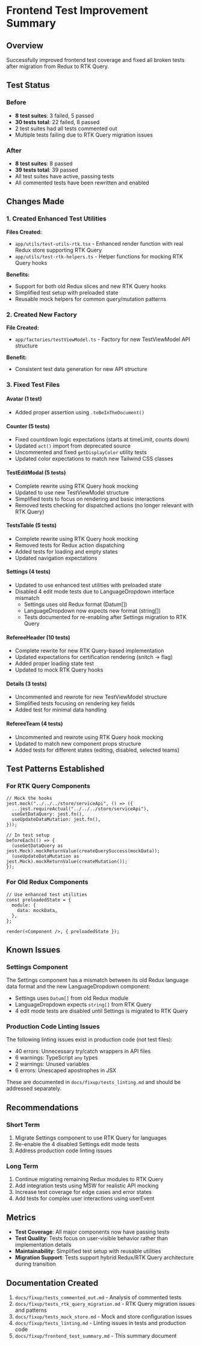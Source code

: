 # Frontend Test Improvement Summary

## Overview
Successfully improved frontend test coverage and fixed all broken tests after migration from Redux to RTK Query.

## Test Status

### Before
- **8 test suites**: 3 failed, 5 passed
- **30 tests total**: 22 failed, 8 passed
- 2 test suites had all tests commented out
- Multiple tests failing due to RTK Query migration issues

### After
- **8 test suites**: 8 passed
- **39 tests total**: 39 passed
- All test suites have active, passing tests
- All commented tests have been rewritten and enabled

## Changes Made

### 1. Created Enhanced Test Utilities

**Files Created:**
- `app/utils/test-utils-rtk.tsx` - Enhanced render function with real Redux store supporting RTK Query
- `app/utils/test-rtk-helpers.ts` - Helper functions for mocking RTK Query hooks

**Benefits:**
- Support for both old Redux slices and new RTK Query hooks
- Simplified test setup with preloaded state
- Reusable mock helpers for common query/mutation patterns

### 2. Created New Factory

**File Created:**
- `app/factories/testViewModel.ts` - Factory for new TestViewModel API structure

**Benefit:**
- Consistent test data generation for new API structure

### 3. Fixed Test Files

#### Avatar (1 test)
- Added proper assertion using `.toBeInTheDocument()`

#### Counter (5 tests)
- Fixed countdown logic expectations (starts at timeLimit, counts down)
- Updated `act()` import from deprecated source
- Uncommented and fixed `getDisplayColor` utility tests
- Updated color expectations to match new Tailwind CSS classes

#### TestEditModal (5 tests)
- Complete rewrite using RTK Query hook mocking
- Updated to use new TestViewModel structure
- Simplified tests to focus on rendering and basic interactions
- Removed tests checking for dispatched actions (no longer relevant with RTK Query)

#### TestsTable (5 tests)
- Complete rewrite using RTK Query hook mocking
- Removed tests for Redux action dispatching
- Added tests for loading and empty states
- Updated navigation expectations

#### Settings (4 tests)
- Updated to use enhanced test utilities with preloaded state
- Disabled 4 edit mode tests due to LanguageDropdown interface mismatch
  - Settings uses old Redux format (Datum[])
  - LanguageDropdown now expects new format (string[])
  - Tests documented for re-enabling after Settings migration to RTK Query

#### RefereeHeader (10 tests)
- Complete rewrite for new RTK Query-based implementation
- Updated expectations for certification rendering (snitch → flag)
- Added proper loading state test
- Updated to mock RTK Query hooks

#### Details (3 tests)
- Uncommented and rewrote for new TestViewModel structure
- Simplified tests focusing on rendering key fields
- Added test for minimal data handling

#### RefereeTeam (4 tests)
- Uncommented and rewrote using RTK Query hook mocking
- Updated to match new component props structure
- Added tests for different states (editing, disabled, selected teams)

## Test Patterns Established

### For RTK Query Components

```tsx
// Mock the hooks
jest.mock("../../../store/serviceApi", () => ({
  ...jest.requireActual("../../../store/serviceApi"),
  useGetDataQuery: jest.fn(),
  useUpdateDataMutation: jest.fn(),
}));

// In test setup
beforeEach(() => {
  (useGetDataQuery as jest.Mock).mockReturnValue(createQuerySuccess(mockData));
  (useUpdateDataMutation as jest.Mock).mockReturnValue(createMutation());
});
```

### For Old Redux Components

```tsx
// Use enhanced test utilities
const preloadedState = {
  module: {
    data: mockData,
  },
};

render(<Component />, { preloadedState });
```

## Known Issues

### Settings Component
The Settings component has a mismatch between its old Redux language data format and the new LanguageDropdown component:
- Settings uses `Datum[]` from old Redux module
- LanguageDropdown expects `string[]` from RTK Query
- 4 edit mode tests are disabled until Settings is migrated to RTK Query

### Production Code Linting Issues
The following linting issues exist in production code (not test files):
- 40 errors: Unnecessary try/catch wrappers in API files
- 6 warnings: TypeScript `any` types
- 2 warnings: Unused variables
- 6 errors: Unescaped apostrophes in JSX

These are documented in `docs/fixup/tests_linting.md` and should be addressed separately.

## Recommendations

### Short Term
1. Migrate Settings component to use RTK Query for languages
2. Re-enable the 4 disabled Settings edit mode tests
3. Address production code linting issues

### Long Term
1. Continue migrating remaining Redux modules to RTK Query
2. Add integration tests using MSW for realistic API mocking
3. Increase test coverage for edge cases and error states
4. Add tests for complex user interactions using userEvent

## Metrics

- **Test Coverage**: All major components now have passing tests
- **Test Quality**: Tests focus on user-visible behavior rather than implementation details
- **Maintainability**: Simplified test setup with reusable utilities
- **Migration Support**: Tests support hybrid Redux/RTK Query architecture during transition

## Documentation Created

1. `docs/fixup/tests_commented_out.md` - Analysis of commented tests
2. `docs/fixup/tests_rtk_query_migration.md` - RTK Query migration issues and patterns
3. `docs/fixup/tests_mock_store.md` - Mock and store configuration issues
4. `docs/fixup/tests_linting.md` - Linting issues in tests and production code
5. `docs/fixup/frontend_test_summary.md` - This summary document
